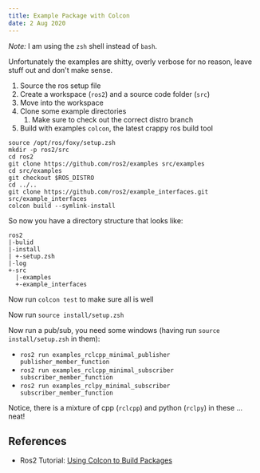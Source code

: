```yaml
---
title: Example Package with Colcon
date: 2 Aug 2020
---
```


*Note:* I am using the `zsh` shell instead of `bash`.

Unfortunately the examples are shitty, overly verbose for no reason, leave stuff out and don't make sense.

1. Source the ros setup file 
1. Create a workspace (`ros2`) and a source code folder (`src`)
1. Move into the workspace
1. Clone some example directories
    1. Make sure to check out the correct distro branch 
1. Build with examples `colcon`, the latest crappy ros build tool

```
source /opt/ros/foxy/setup.zsh
mkdir -p ros2/src
cd ros2
git clone https://github.com/ros2/examples src/examples
cd src/examples
git checkout $ROS_DISTRO
cd ../..
git clone https://github.com/ros2/example_interfaces.git src/example_interfaces
colcon build --symlink-install
```

So now you have a directory structure that looks like:

```
ros2
|-bulid
|-install
| +-setup.zsh
|-log
+-src
  |-examples
  +-example_interfaces
```

Now run `colcon test` to make sure all is well

Now run `source install/setup.zsh`

Now run a pub/sub, you need some windows (having run `source install/setup.zsh` in them): 

- `ros2 run examples_rclcpp_minimal_publisher publisher_member_function`
- `ros2 run examples_rclcpp_minimal_subscriber subscriber_member_function`
- `ros2 run examples_rclpy_minimal_subscriber subscriber_member_function`

Notice, there is a mixture of cpp (`rclcpp`) and python (`rclpy`) in these ... neat!

## References

- Ros2 Tutorial: [Using Colcon to Build Packages](https://index.ros.org//doc/ros2/Tutorials/Colcon-Tutorial/)
